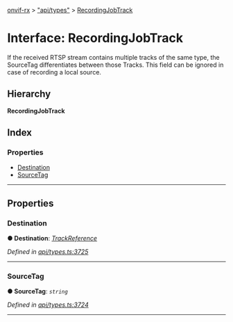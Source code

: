 [onvif-rx](../README.md) > ["api/types"](../modules/_api_types_.md) > [RecordingJobTrack](../interfaces/_api_types_.recordingjobtrack.md)

# Interface: RecordingJobTrack

If the received RTSP stream contains multiple tracks of the same type, the SourceTag differentiates between those Tracks. This field can be ignored in case of recording a local source.

## Hierarchy

**RecordingJobTrack**

## Index

### Properties

* [Destination](_api_types_.recordingjobtrack.md#destination)
* [SourceTag](_api_types_.recordingjobtrack.md#sourcetag)

---

## Properties

<a id="destination"></a>

###  Destination

**● Destination**: *[TrackReference](../modules/_api_types_.md#trackreference)*

*Defined in [api/types.ts:3725](https://github.com/patrickmichalina/onvif-rx/blob/d62cee9/src/api/types.ts#L3725)*

___
<a id="sourcetag"></a>

###  SourceTag

**● SourceTag**: *`string`*

*Defined in [api/types.ts:3724](https://github.com/patrickmichalina/onvif-rx/blob/d62cee9/src/api/types.ts#L3724)*

___

